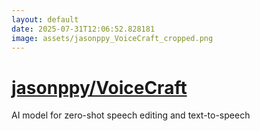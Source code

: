 ```yaml
---
layout: default
date: 2025-07-31T12:06:52.828181
image: assets/jasonppy_VoiceCraft_cropped.png
---
```


# [jasonppy/VoiceCraft](https://github.com/jasonppy/VoiceCraft)

AI model for zero-shot speech editing and text-to-speech
